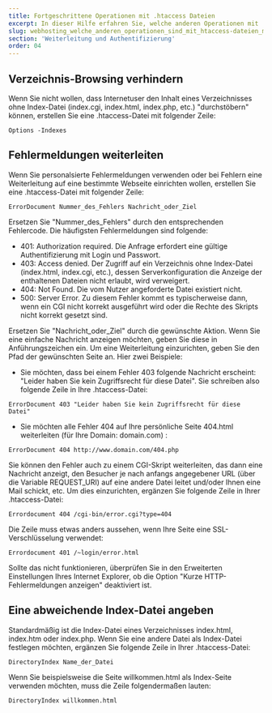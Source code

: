 ```yaml
---
title: Fortgeschrittene Operationen mit .htaccess Dateien
excerpt: In dieser Hilfe erfahren Sie, welche anderen Operationen mit .htaccess-Dateien möglich sind
slug: webhosting_welche_anderen_operationen_sind_mit_htaccess-dateien_moglich
section: 'Weiterleitung und Authentifizierung'
order: 04
---
```



## Verzeichnis-Browsing verhindern
Wenn Sie nicht wollen, dass Internetuser den Inhalt eines Verzeichnisses ohne Index-Datei (index.cgi, index.html, index.php, etc.) "durchstöbern" können, erstellen Sie eine .htaccess-Datei mit folgender Zeile:


```
Options -Indexes
```




## Fehlermeldungen weiterleiten
Wenn Sie personalsierte Fehlermeldungen verwenden oder bei Fehlern eine Weiterleitung auf eine bestimmte Webseite einrichten wollen, erstellen Sie eine .htaccess-Datei mit folgender Zeile:


```
ErrorDocument Nummer_des_Fehlers Nachricht_oder_Ziel
```


Ersetzen Sie "Nummer_des_Fehlers" durch den entsprechenden Fehlercode. Die häufigsten Fehlermeldungen sind folgende:


- 401: Authorization required. Die Anfrage erfordert eine gültige Authentifizierung mit Login und Passwort.
- 403: Access denied. Der Zugriff auf ein Verzeichnis ohne Index-Datei (index.html, index.cgi, etc.), dessen Serverkonfiguration die Anzeige der enthaltenen Dateien nicht erlaubt, wird verweigert.
- 404: Not Found. Die vom Nutzer angeforderte Datei existiert nicht.
- 500: Server Error. Zu diesem Fehler kommt es typischerweise dann, wenn ein CGI nicht korrekt ausgeführt wird oder die Rechte des Skripts nicht korrekt gesetzt sind.


Ersetzen Sie "Nachricht_oder_Ziel" durch die gewünschte Aktion. Wenn Sie eine einfache Nachricht anzeigen möchten, geben Sie diese in Anführungszeichen ein. Um eine Weiterleitung einzurichten, geben Sie den Pfad der gewünschten Seite an. Hier zwei Beispiele:


- Sie möchten, dass bei einem Fehler 403 folgende Nachricht erscheint: "Leider haben Sie kein Zugriffsrecht für diese Datei". Sie schreiben also folgende Zeile in Ihre .htaccess-Datei: 


```
ErrorDocument 403 "Leider haben Sie kein Zugriffsrecht für diese Datei"
```


- Sie möchten alle Fehler 404 auf Ihre persönliche Seite 404.html weiterleiten (für Ihre Domain: domain.com) : 


```
ErrorDocument 404 http://www.domain.com/404.php
```



Sie können den Fehler auch zu einem CGI-Skript weiterleiten, das dann eine Nachricht anzeigt, den Besucher je nach anfangs angegebener URL (über die Variable REQUEST_URI) auf eine andere Datei leitet und/oder Ihnen eine Mail schickt, etc. Um dies einzurichten, ergänzen Sie folgende Zeile in Ihrer .htaccess-Datei:


```
Errordocument 404 /cgi-bin/error.cgi?type=404
```


Die Zeile muss etwas anders aussehen, wenn Ihre Seite eine SSL-Verschlüsselung verwendet:


```
Errordocument 401 /~login/error.html
```


Sollte das nicht funktionieren, überprüfen Sie in den Erweiterten Einstellungen Ihres Internet Explorer, ob die Option "Kurze HTTP-Fehlermeldungen anzeigen" deaktiviert ist.


## Eine abweichende Index-Datei angeben
Standardmäßig ist die Index-Datei eines Verzeichnisses index.html, index.htm oder index.php. Wenn Sie eine andere Datei als Index-Datei festlegen möchten, ergänzen Sie folgende Zeile in Ihrer .htaccess-Datei:


```
DirectoryIndex Name_der_Datei
```


Wenn Sie beispielsweise die Seite willkommen.html als Index-Seite verwenden möchten, muss die Zeile folgendermaßen lauten:


```
DirectoryIndex willkommen.html
```
